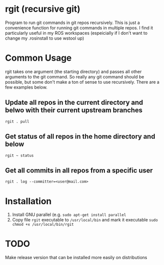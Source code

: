 # rgit (recursive git)
Program to run git commands in git repos recursively. This is just a convenience function for running git commands in multiple repos. I find it particularly useful in my ROS workspaces (espeicially if I don't want to change my .rosinstall to use wstool up)

# Common Usage
rgit takes one argument (the starting directory) and passes all other arguments to the git command. So really any git command should be possible, but some don't make a ton of sense to use recursively. There are a few examples below.

## Update all repos in the current directory and belwo with their current upstream branches
`rgit . pull`

## Get status of all repos in the home directory and below
`rgit ~ status`

## Get all commits in all repos from a specific user
`rgit . log --committer=<user@mail.com>`

# Installation
1. Install GNU parallel (e.g. `sudo apt-get install parallel` 
2. Copy file `rgit` executable to `/usr/local/bin` and mark it executable `sudo chmod +x /usr/local/bin/rgit`

# TODO
Make release version that can be installed more easily on distributions
